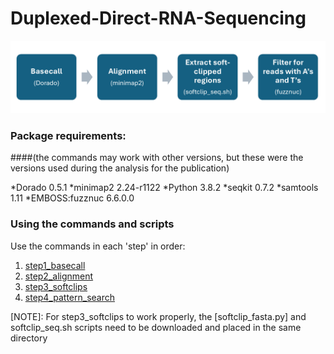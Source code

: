 # Duplexed-Direct-RNA-Sequencing

![Steps](/images/demultiplex_steps.png)

### Package requirements:
####(the commands may work with other versions, but these were the versions used during the analysis for the publication)

*Dorado 0.5.1
*minimap2 2.24-r1122
*Python 3.8.2
*seqkit 0.7.2
*samtools 1.11
*EMBOSS:fuzznuc 6.6.0.0

### Using the commands and scripts
Use the commands in each 'step' in order:
1. [step1_basecall](step1_basecall)
2. [step2_alignment](step2_alignment)
3. [step3_softclips](step3_softclips)
4. [step4_pattern_search](step4_pattern_search)

[NOTE]: For step3_softclips to work properly, the [softclip_fasta.py] and softclip_seq.sh scripts need to be downloaded and placed in the same directory
